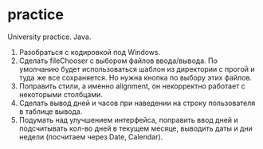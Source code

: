 # practice
University practice. Java.  
1. Разобраться с кодировкой под Windows.  
2. Сделать fileChooser с выбором файлов ввода/вывода. По умолчанию будет использоваться шаблон из директории с прогой и туда же все сохраняется. Но нужна кнопка по выбору этих файлов.  
3. Поправить стили, а именно alignment, он некорректно работает с некоторыми столбцами.  
4. Сделать вывод дней и часов при наведении на строку пользователя в таблице вывода.  
5. Подумать над улучшением интерфейса, поправить ввод дней и подсчитывать кол-во дней в текущем месяце, выводить даты и дни недели (посчитаем через Date, Calendar).  

